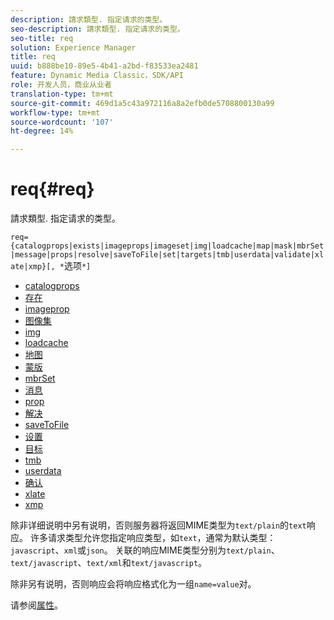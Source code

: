 ```yaml
---
description: 請求類型. 指定请求的类型。
seo-description: 請求類型. 指定请求的类型。
seo-title: req
solution: Experience Manager
title: req
uuid: b888be10-89e5-4b41-a2bd-f83533ea2481
feature: Dynamic Media Classic，SDK/API
role: 开发人员，商业从业者
translation-type: tm+mt
source-git-commit: 469d1a5c43a972116a8a2efb0de5708800130a99
workflow-type: tm+mt
source-wordcount: '107'
ht-degree: 14%

---
```



# req{#req}

請求類型. 指定请求的类型。

`req={catalogprops|exists|imageprops|imageset|img|loadcache|map|mask|mbrSet|message|props|resolve|saveToFile|set|targets|tmb|userdata|validate|xlate|xmp}[, *`选项`*]`

* [catalogprops](r-catalogprops.md)
* [存在](r-exists.md)
* [imageprop](r-imageprops.md)
* [图像集](r-imageset-req.md)
* [img](r-img.md)
* [loadcache](r-loadcache.md)
* [地图](r-map-req.md)
* [蒙版](r-mask-req.md)
* [mbrSet](r-mbrset.md)
* [消息](r-message.md)
* [prop](r-props.md)
* [解决](r-resolve.md)
* [saveToFile](r-savetofile.md)
* [设置](r-set.md)
* [目标](r-targets.md)
* [tmb](r-tmb.md)
* [userdata](r-userdata.md)
* [确认](r-is-http-validate.md)
* [xlate](r-xlate.md)
* [xmp](r-xmp.md)

除非详细说明中另有说明，否则服务器将返回MIME类型为`text/plain`的`text`响应。 许多请求类型允许您指定响应类型，如`text`，通常为默认类型：`javascript`、`xml`或`json`。 关联的响应MIME类型分别为`text/plain`、`text/javascript`、`text/xml`和`text/javascript`。

除非另有说明，否则响应会将响应格式化为一组`name=value`对。

请参阅[属性](../../../../../../is-api/http-ref/image-serving-api-ref/c-http-protocol-reference/c-response-data/c-properties/c-properties.md#concept-49c609fd6de942cab422ee412353c9d9)。
